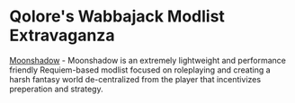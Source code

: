 # Qolore's Wabbajack Modlist Extravaganza 

[Moonshadow](https://github.com/Qolore7/moonshadow) - Moonshadow is an extremely lightweight and performance friendly Requiem-based modlist focused on roleplaying and creating a harsh fantasy world de-centralized from the player that incentivizes preperation and strategy.
